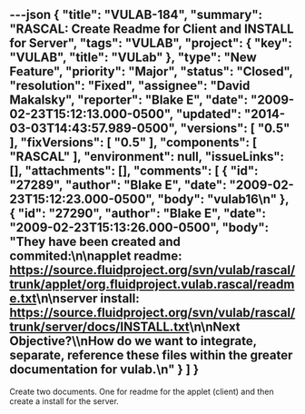 ---json
{
  "title": "VULAB-184",
  "summary": "RASCAL: Create Readme for Client and INSTALL for Server",
  "tags": "VULAB",
  "project": {
    "key": "VULAB",
    "title": "VULab"
  },
  "type": "New Feature",
  "priority": "Major",
  "status": "Closed",
  "resolution": "Fixed",
  "assignee": "David Makalsky",
  "reporter": "Blake E",
  "date": "2009-02-23T15:12:13.000-0500",
  "updated": "2014-03-03T14:43:57.989-0500",
  "versions": [
    "0.5"
  ],
  "fixVersions": [
    "0.5"
  ],
  "components": [
    "RASCAL"
  ],
  "environment": null,
  "issueLinks": [],
  "attachments": [],
  "comments": [
    {
      "id": "27289",
      "author": "Blake E",
      "date": "2009-02-23T15:12:23.000-0500",
      "body": "vulab16\n"
    },
    {
      "id": "27290",
      "author": "Blake E",
      "date": "2009-02-23T15:13:26.000-0500",
      "body": "They have been created and commited:\n\napplet readme: <https://source.fluidproject.org/svn/vulab/rascal/trunk/applet/org.fluidproject.vulab.rascal/readme.txt>\n\nserver install: <https://source.fluidproject.org/svn/vulab/rascal/trunk/server/docs/INSTALL.txt>\n\nNext Objective?\\\nHow do we want to integrate, separate, reference these files within the greater documentation for vulab.\n"
    }
  ]
}
---
Create two documents. One for readme for the applet (client) and then create a install for the server.

        